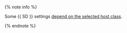 {% note info %}

Some {{ SD }} settings [depend on the selected host class](../../../storedoc/concepts/settings-list.md#settings-instance-dependent).

{% endnote %}

